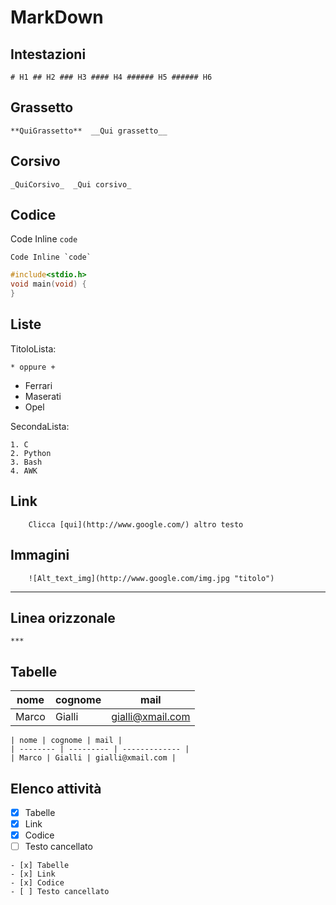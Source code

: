 # MarkDown
## Intestazioni
```
# H1 ## H2 ### H3 #### H4 ###### H5 ###### H6
```

## Grassetto
```
**QuiGrassetto**  __Qui grassetto__
```

## Corsivo
```
_QuiCorsivo_  _Qui corsivo_
```

## Codice

Code Inline `code`
```
Code Inline `code`
``` 
```C
#include<stdio.h>
void main(void) { 
} 
``` 
## Liste

TitoloLista:
```
* oppure +
```
* Ferrari
* Maserati
* Opel

SecondaLista:
```
1. C
2. Python
3. Bash
4. AWK
```

## Link 

```
    Clicca [qui](http://www.google.com/) altro testo
```

## Immagini

```
    ![Alt_text_img](http://www.google.com/img.jpg "titolo")
```
***

## Linea orizzonale

```
***
```
## Tabelle

| nome | cognome | mail |
| -------- | --------- | ------------- |
| Marco | Gialli | gialli@xmail.com |

```
| nome | cognome | mail |
| -------- | --------- | ------------- |
| Marco | Gialli | gialli@xmail.com |
```

## Elenco attività

- [x] Tabelle
- [x] Link
- [x] Codice
- [ ] Testo cancellato

```
- [x] Tabelle
- [x] Link
- [x] Codice
- [ ] Testo cancellato
```


